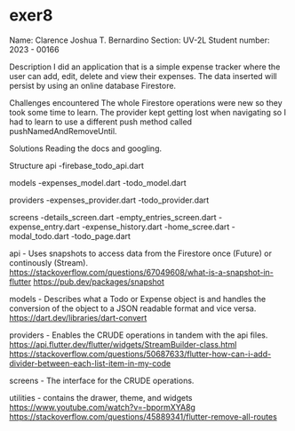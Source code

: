# exer8
Name: Clarence Joshua T. Bernardino
Section: UV-2L
Student number: 2023 - 00166

Description
I did an application that is a simple expense tracker where the user can add, edit, delete and view their expenses. The data inserted will persist by using an online database Firestore. 

Challenges encountered
The whole Firestore operations were new so they took some time to learn. The provider kept getting lost when navigating so I had to learn to use a different push method called pushNamedAndRemoveUntil. 

Solutions
Reading the docs and googling.

Structure
api
-firebase_todo_api.dart 

models
-expenses_model.dart
-todo_model.dart

providers
-expenses_provider.dart
-todo_provider.dart

screens
-details_screen.dart
-empty_entries_screen.dart
-expense_entry.dart
-expense_history.dart
-home_scree.dart
-modal_todo.dart
-todo_page.dart

api - Uses snapshots to access data from the Firestore once (Future) or continously (Stream).
https://stackoverflow.com/questions/67049608/what-is-a-snapshot-in-flutter
https://pub.dev/packages/snapshot

models - Describes what a Todo or Expense object is and handles the conversion of the object to a JSON readable format and vice versa. 
https://dart.dev/libraries/dart-convert

providers - Enables the CRUDE operations in tandem with the api files.
https://api.flutter.dev/flutter/widgets/StreamBuilder-class.html
https://stackoverflow.com/questions/50687633/flutter-how-can-i-add-divider-between-each-list-item-in-my-code

screens - The interface for the CRUDE operations.

utilities - contains the drawer, theme, and widgets
https://www.youtube.com/watch?v=-bpormXYA8g
https://stackoverflow.com/questions/45889341/flutter-remove-all-routes 